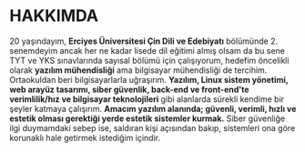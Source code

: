 # HAKKIMDA

20 yaşındayım, **Erciyes Üniversitesi Çin Dili ve Edebiyatı** bölümünde 2. senemdeyim ancak her ne kadar lisede dil eğitimi almış olsam da bu sene TYT ve YKS sınavlarında sayısal bölümü için çalışıyorum, hedefim öncelikli olarak **yazılım mühendisliği** ama bilgisayar mühendisliği de tercihim. Ortaokuldan beri bilgisayarlarla uğraşırım. **Yazılım, Linux sistem yönetimi, web arayüz tasarımı, siber güvenlik, back-end ve front-end'te verimlilik/hız ve bilgisayar teknolojileri** gibi alanlarda sürekli kendime bir şeyler katmaya çalışırım. **Amacım yazılım alanında; güvenli, verimli, hızlı ve estetik olması gerektiği yerde estetik sistemler kurmak.** Siber güvenliğe ilgi duymamdaki sebep ise, saldıran kişi açısından bakıp, sistemleri ona göre korunaklı hale getirmek istediğim içindir.
